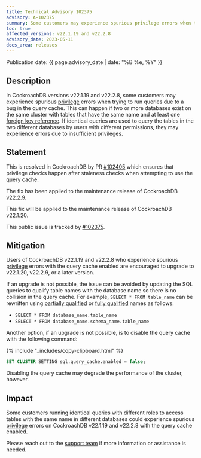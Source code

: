 ```yaml
---
title: Technical Advisory 102375
advisory: A-102375
summary: Some customers may experience spurious privilege errors when trying to run queries due to a bug in the query cache.
toc: true
affected_versions: v22.1.19 and v22.2.8
advisory_date: 2023-05-11
docs_area: releases
---
```


Publication date: {{ page.advisory_date | date: "%B %e, %Y" }}

## Description

In CockroachDB versions v22.1.19 and v22.2.8, some customers may experience spurious [privilege](https://www.cockroachlabs.com/docs/v22.2/security-reference/authorization#privileges) errors when trying to run queries due to a bug in the query cache. This can happen if two or more databases exist on the same cluster with tables that have the same name and at least one [foreign key reference](https://www.cockroachlabs.com/docs/v22.2/foreign-key). If identical queries are used to query the tables in the two different databases by users with different permissions, they may experience errors due to insufficient privileges.

## Statement

This is resolved in CockroachDB by PR [#102405](https://github.com/cockroachdb/cockroach/issues/102405) which ensures that privilege checks happen after staleness checks when attempting to use the query cache.

The fix has been applied to the maintenance release of CockroachDB [v22.2.9](https://www.cockroachlabs.com/docs/releases/v22.2#v22-2-9).

This fix will be applied to the maintenance release of CockroachDB v22.1.20.

This public issue is tracked by [#102375](https://github.com/cockroachdb/cockroach/issues/102375).

## Mitigation

Users of CockroachDB v22.1.19 and v22.2.8 who experience spurious [privilege](https://www.cockroachlabs.com/docs/v22.2/security-reference/authorization#privileges) errors with the query cache enabled are encouraged to upgrade to v22.1.20, v22.2.9, or a later version.

If an upgrade is not possible, the issue can be avoided by updating the SQL queries to qualify table names with the database name so there is no collision in the query cache. For example, `SELECT * FROM table_name` can be rewritten using [partially qualified](https://www.cockroachlabs.com/docs/v22.2/sql-name-resolution#lookup-with-partially-qualified-names) or [fully qualified](https://www.cockroachlabs.com/docs/v22.2/sql-name-resolution#lookup-with-fully-qualified-names) names as follows:

- `SELECT * FROM database_name.table_name`
- `SELECT * FROM database_name.schema_name.table_name`

Another option, if an upgrade is not possible, is to disable the query cache with the following command:

{% include "_includes/copy-clipboard.html" %}
~~~ sql
SET CLUSTER SETTING sql.query_cache.enabled = false;
~~~

Disabling the query cache may degrade the performance of the cluster, however.

## Impact

Some customers running identical queries with different roles to access tables with the same name in different databases could experience spurious [privilege](https://www.cockroachlabs.com/docs/v22.2/security-reference/authorization#privileges) errors on CockroachDB v22.1.19 and v22.2.8 with the query cache enabled.

Please reach out to the [support team](https://support.cockroachlabs.com) if more information or assistance is needed.
